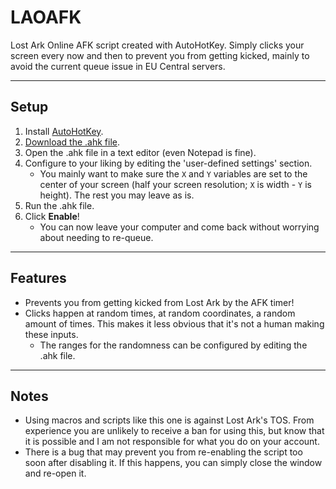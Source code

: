 # LAOAFK
Lost Ark Online AFK script created with AutoHotKey. Simply clicks your screen every now and then to prevent you from getting kicked, mainly to avoid the current queue issue in EU Central servers.

---

## Setup
1. Install [AutoHotKey](https://www.autohotkey.com/).
2. [Download the .ahk file](https://github.com/Logey/LAOAFK/releases/download/v1.0/laoafk.AHK).
3. Open the .ahk file in a text editor (even Notepad is fine).
4. Configure to your liking by editing the 'user-defined settings' section.
    - You mainly want to make sure the `X` and `Y` variables are set to the center of your screen (half your screen resolution; `X` is width - `Y` is height). The rest you may leave as is.
5. Run the .ahk file.
6. Click **Enable**!
   - You can now leave your computer and come back without worrying about needing to re-queue.

---

## Features
- Prevents you from getting kicked from Lost Ark by the AFK timer!
- Clicks happen at random times, at random coordinates, a random amount of times. This makes it less obvious that it's not a human making these inputs.
    - The ranges for the randomness can be configured by editing the .ahk file.

---

## Notes
- Using macros and scripts like this one is against Lost Ark's TOS. From experience you are unlikely to receive a ban for using this, but know that it is possible and I am not responsible for what you do on your account.
- There is a bug that may prevent you from re-enabling the script too soon after disabling it. If this happens, you can simply close the window and re-open it.
